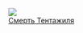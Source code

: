 ![](/books/dramaturgy/Морис%20Метерлинк/Смерть%20Тентажиля.jpg)  
[Смерть Тентажиля](/books/dramaturgy/Морис%20Метерлинк/Смерть%20Тентажиля)